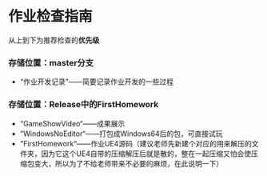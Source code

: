 # 作业检查指南

从上到下为推荐检查的**优先级**

### 存储位置：master分支

* “作业开发记录”——简要记录作业开发的一些过程

### 存储位置：Release中的FirstHomework

* “GameShowVideo“——成果展示
* ”WindowsNoEditor“——打包成Windows64后的包，可直接试玩
* ”FirstHomework“——作业UE4源码（建议老师先新建个对应的用来解压的文件夹，因为它这个UE4自带的压缩解压后就是散的，整在一起压缩又怕会使压缩包变大，所以为了不给老师带来不必要的麻烦，在此说明一下）


